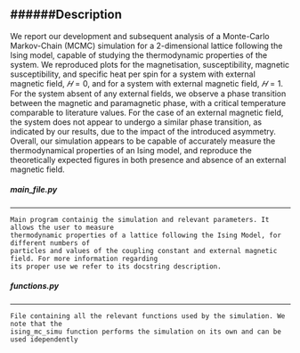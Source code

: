 ######Description
------------------------
We report our development and subsequent analysis of a Monte-Carlo Markov-Chain (MCMC) simulation for a 2-dimensional
lattice following the Ising model, capable of studying the thermodynamic properties of the system. We reproduced plots for the
magnetisation, susceptibility, magnetic susceptibility, and specific heat per spin for a system with external magnetic field, $𝐻 = 0$,
and for a system with external magnetic field, $𝐻 = 1$. For the system absent of any external fields, we observe a phase transition
between the magnetic and paramagnetic phase, with a critical temperature comparable to literature values. For the case of an
external magnetic field, the system does not appear to undergo a similar phase transition, as indicated by our results, due to the
impact of the introduced asymmetry. Overall, our simulation appears to be capable of accurately measure the thermodynamical
properties of an Ising model, and reproduce the theoretically expected figures in both presence and absence of an external
magnetic field.



##### main_file.py	
-------------------------------------
    Main program containig the simulation and relevant parameters. It allows the user to measure
    thermodynamic properties of a lattice following the Ising Model, for different numbers of
    particles and values of the coupling constant and external magnetic field. For more information regarding
    its proper use we refer to its docstring description.
              
              
##### functions.py	
-------------------------------------------

    File containing all the relevant functions used by the simulation. We note that the
    ising_mc_simu function performs the simulation on its own and can be used idependently
